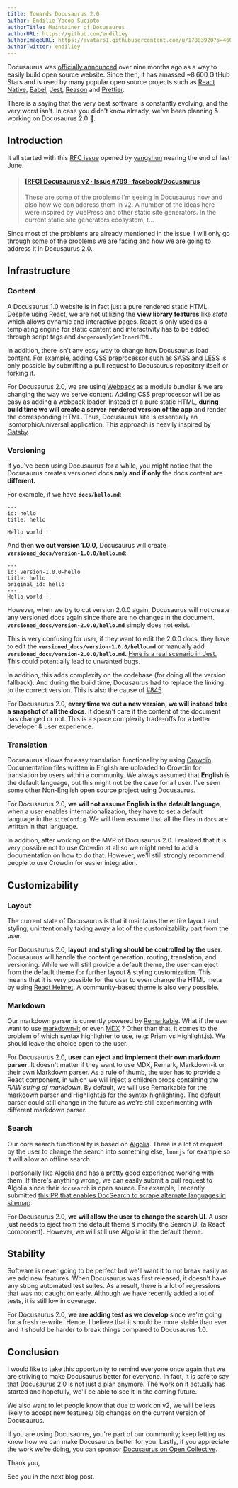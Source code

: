 ```yaml
---
title: Towards Docusaurus 2.0
author: Endilie Yacop Sucipto
authorTitle: Maintainer of Docusaurus
authorURL: https://github.com/endiliey
authorImageURL: https://avatars1.githubusercontent.com/u/17883920?s=460&v=4
authorTwitter: endiliey
---
```


Docusaurus was [officially announced](https://docusaurus.io/blog/2017/12/14/introducing-docusaurus) over nine months ago as a way to easily build open source website. Since then, it has amassed ~8,600 GitHub Stars and is used by many popular open source projects such as [React Native](https://facebook.github.io/react-native/), [Babel](https://babeljs.io/), [Jest](https://jestjs.io/), [Reason](https://reasonml.github.io/) and [Prettier](https://prettier.io/).

There is a saying that the very best software is constantly evolving, and the very worst isn't.
In case you didn't know already, we've been planning & working on Docusaurus 2.0 🎉. 

<!--truncate-->

## Introduction

It all started with this [RFC issue](https://github.com/facebook/Docusaurus/issues/789) opened by [yangshun](https://github.com/yangshun) nearing the end of last June.

<blockquote class="embedly-card"><h4><a href="https://github.com/facebook/Docusaurus/issues/789">[RFC] Docusaurus v2 · Issue #789 · facebook/Docusaurus</a></h4><p>These are some of the problems I'm seeing in Docusaurus now and also how we can address them in v2. A number of the ideas here were inspired by VuePress and other static site generators. In the current static site generators ecosystem, t...</p></blockquote>

Since most of the problems are already mentioned in the issue, I will only go through some of the problems we are facing and how we are going to address it in Docusaurus 2.0.

## Infrastructure

### Content

A Docusaurus 1.0 website is in fact just a pure rendered static HTML. Despite using React, we are not utilizing the **view library features** like *state* which allows dynamic and interactive pages. React is only used as a templating engine for static content and interactivity has to be added through script tags and `dangerouslySetInnerHTML`.

In addition, there isn't any easy way to change how Docusaurus load content. For example, adding CSS preprocessor such as SASS and LESS is only possible by submitting a pull request to Docusaurus repository itself or forking it.

For Docusaurus 2.0, we are using [Webpack](https://webpack.js.org/) as a module bundler & we are changing the way we serve content. Adding CSS preprocessor will be as easy as adding a webpack loader. Instead of a pure static HTML, **during build time we will create a server-rendered version of the app** and render the corresponding HTML. Thus, Docusaurus site is essentially an isomorphic/universal application. This approach is heavily inspired by [Gatsby](https://github.com/gatsbyjs/gatsby).


### Versioning

If you've been using Docusaurus for a while, you might notice that the Docusaurus creates versioned docs **only and if only** the docs content are **different.**

For example, if we have **`docs/hello.md`**:

```text
---
id: hello
title: hello
---
Hello world !
```


And then **we cut version 1.0.0,** Docusaurus will create **`versioned_docs/version-1.0.0/hello.md`**:

```text
---
id: version-1.0.0-hello
title: hello
original_id: hello
---
Hello world !
```

However, when we try to cut version 2.0.0 again, Docusaurus will not create any versioned docs again since there are no changes in the document. **`versioned_docs/version-2.0.0/hello.md`** simply does not exist.

This is very confusing for user, if they want to edit the 2.0.0 docs, they have to edit the **`versioned_docs/version-1.0.0/hello.md`** or manually add **`versioned_docs/version-2.0.0/hello.md`.** [Here is a real scenario in Jest.](https://github.com/facebook/jest/pull/6758#issuecomment-408274413)
This could potentially lead to unwanted bugs.

In addition, this adds complexity on the codebase (for doing all the version fallback). And during the build time, Docusaurus had to replace the linking to the correct version.
This is also the cause of [#845](https://github.com/facebook/Docusaurus/issues/845).

For Docusaurus 2.0, **every time we cut a new version, we will instead take a snapshot of all the docs**. It doesn't care if the content of the document has changed or not. This is a space complexity trade-offs for a better developer & user experience.


### Translation

Docusaurus allows for easy translation functionality by using [Crowdin](https://crowdin.com/). Documentation files written in English are uploaded to Crowdin for translation by users within a community. We always assumed that **English** is the default language, but this might not be the case for all user. I've seen some other Non-English open source project using Docusaurus.

For Docusaurus 2.0, **we will not assume English is the default language**, when a user enables internationalization, they have to set a default language in the `siteConfig`. We will then assume that all the files in `docs` are written in that language.

In addition, after working on the MVP of Docusaurus 2.0. I realized that it is very possible not to use Crowdin at all so we might need to add a documentation on how to do that. However, we'll still strongly recommend people to use Crowdin for easier integration.

## Customizability

### Layout
The current state of Docusaurus is that it maintains the entire layout and styling, unintentionally taking away a lot of the customizability part from the user. 

For Docusaurus 2.0, **layout and styling should be controlled by the user**. Docusaurus will handle the content generation, routing, translation, and versioning. While we will still provide a default theme, the user can eject from the default theme for further layout & styling customization. This means that it is very possible for the user to even change the HTML meta by using [React Helmet](https://github.com/nfl/react-helmet). A community-based theme is also very possible.

### Markdown
Our markdown parser is currently powered by [Remarkable](https://github.com/jonschlinkert/remarkable). What if the user want to use [markdown-it](https://github.com/markdown-it/markdown-it) or even [MDX](https://github.com/mdx-js/mdx) ? Other than that, it comes to the problem of which syntax highlighter to use, (e.g: Prism vs Highlight.js). We should leave the choice open to the user.

For Docusaurus 2.0, **user can eject and implement their own markdown parser**. It doesn't matter if they want to use MDX, Remark, Markdown-it or their own Markdown parser. As a rule of thumb, the user has to provide a React component, in which we will inject a children props containing the *RAW string of markdown*. By default, we will use Remarkable for the markdown parser and Highlight.js for the syntax highlighting. The default parser could still change in the future as we're still experimenting with different markdown parser.

### Search
Our core search functionality is based on [Algolia](https://www.algolia.com/). There is a lot of request by the user to change the search into something else, `lunrjs` for example so it will allow an offline search.

I personally like Algolia and has a pretty good experience working with them. If there's anything wrong, we can easily submit a pull request to Algolia since their `docsearch` is open source. For example, I recently submitted [this PR that enables DocSearch to scrape alternate languages in sitemap](https://github.com/algolia/docsearch-scraper/pull/387).

For Docusaurus 2.0, **we will allow the user to change the search UI**. A user just needs to eject from the default theme & modify the Search UI (a React component). However, we will still use Algolia in the default theme.

## Stability

Software is never going to be perfect but we'll want it to not break easily as we add new features. When Docusaurus was first released, it doesn't have any strong automated test suites. As a result, there is a lot of regressions that was not caught on early. Although we have recently added a lot of tests, it is still low in coverage.

For Docusaurus 2.0, **we are adding test as we develop** since we're going for a fresh re-write. Hence, I believe that it should be more stable than ever and it should be harder to break things compared to Docusaurus 1.0.

## Conclusion

I would like to take this opportunity to remind everyone once again that we are striving to make Docusaurus better for everyone. In fact, it is safe to say that Docusaurus 2.0 is not just a plan anymore. The work on it actually has started and hopefully, we'll be able to see it in the coming future.

We also want to let people know that due to work on v2, we will be less likely to accept new features/ big changes on the current version of Docusaurus.

If you are using Docusaurus, you're part of our community; keep letting us know how we can make Docusaurus better for you. Lastly, if you appreciate the work we're doing, you can sponsor [Docusaurus on Open Collective](https://opencollective.com/Docusaurus).

Thank you,

See you in the next blog post.

<script async src="//cdn.embedly.com/widgets/platform.js" charset="UTF-8"></script>